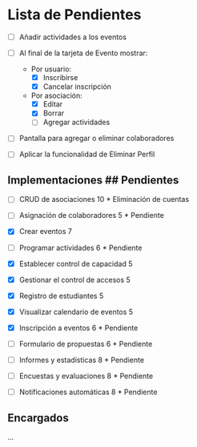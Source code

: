# Lista de Pendientes
- [ ] Añadir actividades a los eventos

- [ ] Al final de la tarjeta de Evento mostrar:
    - Por usuario:
        - [X] Inscribirse
        - [X] Cancelar inscripción
    - Por asociación:
        - [X] Editar
        - [X] Borrar
        - [ ] Agregar actividades

- [ ] Pantalla para agregar o eliminar colaboradores
- [ ] Aplicar la funcionalidad de Eliminar Perfil

## Implementaciones                         ## Pendientes

- [ ] CRUD de asociaciones 10               * Eliminación de cuentas
- [ ] Asignación de colaboradores 5         * Pendiente
- [X] Crear eventos 7                       
- [ ] Programar actividades 6               * Pendiente
- [X] Establecer control de capacidad 5     
- [X] Gestionar el control de accesos 5     

- [X] Registro de estudiantes 5             
- [X] Visualizar calendario de eventos 5    
- [X] Inscripción a eventos 6               * Pendiente
- [ ] Formulario de propuestas 6            * Pendiente

- [ ] Informes y estadísticas 8             * Pendiente
- [ ] Encuestas y evaluaciones 8            * Pendiente
- [ ] Notificaciones automáticas 8          * Pendiente

## Encargados
...